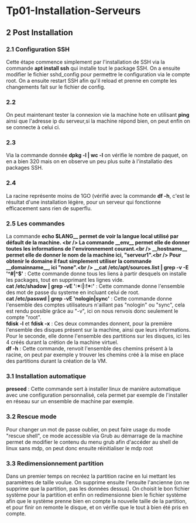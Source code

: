 # Tp01-Installation-Serveurs

## 2 Post Installation

### 2.1 Configuration SSH
Cette étape commence simplement par l'installation de SSH via la commande __apt install ssh__ qui installe tout le package SSH. On a ensuite modifier le fichier sshd_config pour permettre le configuration via le compte root. On a ensuite restart SSH afin qu'il reload et prenne en compte les changements fait sur le fichier de config.

### 2.2 
On peut maintenant tester la connexion vie la machine hote en utilisant __ping__ ainsi que l'adresse ip du serveur,si la machine répond bien, on peut enfin on se connecte à celui ci. 

### 2.3
Via la commande donnée __dpkg -l | wc -l__ on vérifie le nombre de paquet, on en a bien 320 mais on en observe un peu plus suite à l'installatio des packages SSH.

### 2.4
La racine représente moins de 1GO (vérifié avec la commande __df -h__, c'est le résultat d'une installation légère, pour un serveur qui fonctionne efficacement sans rien de superflu. 

### 2.5 Les commandes
La commande __echo $LANG__ permet de voir la langue local utilisé par défault de la machine. <br />
La commande __env__ permet elle de donner toutes les informations de l'environnement courant.<br />
__hostname__ permet elle de donner le nom de la machine ici, "serveur1".<br />
Pour obtenir le domaine il faut simplement utiliser la commande __domainname__, ici "none".<br />
__cat /etc/apt/sources.list | grep -v -E '^#|^$'__ : Cette commande donne tous les liens à partir desquels on installe les packages, tout en supprimant les lignes vide.<br />
__cat /etc/shadow | grep -vE ':\*:|:!\*:'__  : Cette commande donne l'ensemble des mot de passe du systeme en incluant celui de root.<br />
__cat /etc/passwd | grep -vE 'nologin|sync'__ : Cette commande donne l'ensemble des comptes utilisateurs n'aillant pas "nologin" ou "sync", cela est rendu possible grâce au "-v", ici on nous renvois donc seulement le compte "root".<br />
__fdisk -l__ et __fdisk -x__ : Ces deux commandes donnent, pour la première l'ensemble des disques présent sur la machine, ainsi que leurs informations. Pour le seconde, elle donne l'ensemble des partitions sur les disques, ici les 4 créés durant la crétion de la machine virtuel.<br />
__df -h__ : Cette commande, renvoit l'ensemble des chemins présent à la racine, on peut par exemple y trouver les chemins créé à la mise en place des partitions durant la création de la VM.<br />

 ### 3.1 Installation automatique
 __preseed__ : Cette commande sert à installer linux de manière automatique avec une configuration personnalisé, cela permet par exemple de l'installer en réseau sur un ensemble de machine par exemple.<br />

 ### 3.2 Rescue mode
 Pour changer un mot de passe oublier, on peut faire usage du mode "rescue shell", ce mode accessible via Grub au démarrage de la machine permet de modifier le contenu du menu grub afin d'accéder au shell de linux sans mdp, on peut donc ensuite réinitialiser le mdp root<br />

 ### 3.3 Redimensionnement partition
 Dans un premier temps on recréez la partition racine en lui mettant les paramètres de taille voulue. On supprime ensuite l'ensuite l'ancienne (on ne supprime que la partition, pas les données dessus). On choisit le bon fichier système pour la partition et enfin on redimensionne bien le fichier système afin que le système prenne bien en compte la nouvelle taille de la partition, et pour finir on remonte le disque, et on vérifie que le tout à bien été pris en compte.
